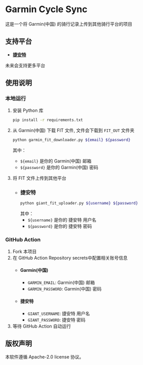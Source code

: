 # Garmin Cycle Sync

这是一个将 Garmin(中国) 的骑行记录上传到其他骑行平台的项目

## 支持平台

- **[捷安特](#捷安特)**

未来会支持更多平台

## 使用说明

### 本地运行

1. 安装 Python 库

    ```bash
    pip install -r requirements.txt
    ```

2. 从 Garmin(中国) 下载 FIT 文件, 文件会下载到 `FIT_OUT` 文件夹
    ```bash
    python garmin_fit_downloader.py ${email} ${password}
    ```
    其中：
    - `${email}` 是你的 Garmin(中国) 邮箱
    - `${password}` 是你的 Garmin(中国) 密码

3. 将 FIT 文件上传到其他平台

    - ### 捷安特
        ```bash
        python giant_fit_uploader.py ${username} ${password}
        ```
        其中：
        - `${username}` 是你的 捷安特 用户名
        - `${password}` 是你的 捷安特 密码

### GitHub Action
1. Fork 本项目
2. 在 GitHub Action Repository secrets中配置相关账号信息
    - #### Garmin(中国)
        - `GARMIN_EMAIL`: Garmin(中国) 邮箱
        - `GARMIN_PASSWORD`: Garmin(中国) 密码
    - #### 捷安特
        - `GIANT_USERNAME`: 捷安特 用户名
        - `GIANT_PASSWORD`: 捷安特 密码
3. 等待 GitHub Action 自动运行

    
    


## 版权声明

本软件遵循 Apache-2.0 license 协议。
